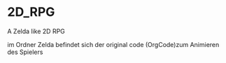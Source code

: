 # 2D_RPG
 A Zelda like 2D RPG


 im Ordner Zelda befindet sich der original code (OrgCode)zum Animieren des Spielers

